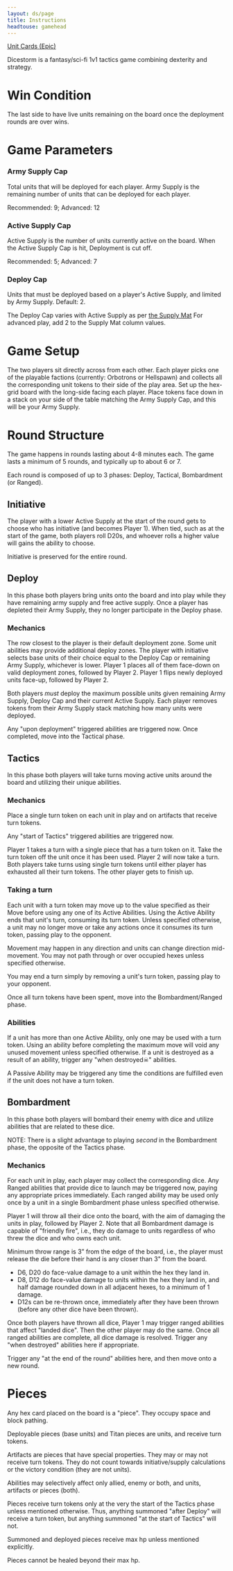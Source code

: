 ```yaml
---
layout: ds/page
title: Instructions
headtouse: gamehead
---
```


[Unit Cards (Epic)](units_epic.html)

Dicestorm is a fantasy/sci-fi 1v1 tactics game combining dexterity and strategy.

# Win Condition
The last side to have live units remaining on the board once the deployment rounds are over wins.

# Game Parameters

### Army Supply Cap
Total units that will be deployed for each player. Army Supply is the remaining number of units that can be deployed for each player.

Recommended: 9; Advanced: 12

### Active Supply Cap
Active Supply is the number of units currently active on the board. When the Active Supply Cap is hit, Deployment is cut off.

Recommended: 5; Advanced: 7

### Deploy Cap
Units that must be deployed based on a player's Active Supply, and limited by Army Supply. Default: 2.

The Deploy Cap varies with Active Supply as per [the Supply Mat](http://keerthik.github.io/resources/ds/img/supply_mat.pdf)
For advanced play, add 2 to the Supply Mat column values.

# Game Setup
The two players sit directly across from each other. Each player picks one of the playable factions (currently: Orbotrons or Hellspawn) and collects all the corresponding unit tokens to their side of the play area. Set up the hex-grid board with the long-side facing each player. Place tokens face down in a stack on your side of the table matching the Army Supply Cap, and this will be your Army Supply.

# Round Structure
The game happens in rounds lasting about 4-8 minutes each. The game lasts a minimum of 5 rounds, and typically up to about 6 or 7.

Each round is composed of up to 3 phases: Deploy, Tactical, Bombardment (or Ranged).

## Initiative
The player with a lower Active Supply at the start of the round gets to choose who has initiative (and becomes Player 1). When tied, such as at the start of the game, both players roll D20s, and whoever rolls a higher value will gains the ability to choose.

Initiative is preserved for the entire round.

## Deploy
In this phase both players bring units onto the board and into play while they have remaining army supply and free active supply. Once a player has depleted their Army Supply, they no longer participate in the Deploy phase.

### Mechanics
The row closest to the player is their default deployment zone. Some unit abilities may provide additional deploy zones.
The player with initiative selects base units of their choice equal to the Deploy Cap or remaining Army Supply, whichever is lower. Player 1 places all of them face-down on valid deployment zones, followed by Player 2. Player 1 flips newly deployed units face-up, followed by Player 2. 

Both players *must* deploy the maximum possible units given remaining Army Supply, Deploy Cap and their current Active Supply. Each player removes tokens from their Army Supply stack matching how many units were deployed.

Any "upon deployment" triggered abilities are triggered now. Once completed, move into the Tactical phase.

## Tactics
In this phase both players will take turns moving active units around the board and utilizing their unique abilities.

### Mechanics
Place a single turn token on each unit in play and on artifacts that receive turn tokens. 

Any "start of Tactics" triggered abilities are triggered now.

Player 1 takes a turn with a single piece that has a turn token on it. Take the turn token off the unit once it has been used. Player 2 will now take a turn. Both players take turns using single turn tokens until either player has exhausted all their turn tokens. The other player gets to finish up.

### Taking a turn
Each unit with a turn token may move up to the value specified as their Move before using any one of its Active Abilities. Using the Active Ability ends that unit's turn, consuming its turn token. Unless specified otherwise, a unit may no longer move or take any actions once it consumes its turn token, passing play to the opponent.

Movement may happen in any direction and units can change direction mid-movement. You may not path through or over occupied hexes unless specified otherwise.

You may end a turn simply by removing a unit's turn token, passing play to your opponent.

Once all turn tokens have been spent, move into the Bombardment/Ranged phase.

### Abilities
If a unit has more than one Active Ability, only one may be used with a turn token. Using an ability before completing the maximum move will void any unused movement unless specified otherwise. If a unit is destroyed as a result of an ability, trigger any "when destroyed☠" abilities.

A Passive Ability may be triggered any time the conditions are fulfilled even if the unit does not have a turn token.

## Bombardment
In this phase both players will bombard their enemy with dice and utilize abilities that are related to these dice.

NOTE: There is a slight advantage to playing *second* in the Bombardment phase, the opposite of the Tactics phase.

### Mechanics
For each unit in play, each player may collect the corresponding dice. Any Ranged abilities that provide dice to launch may be triggered now, paying any appropriate prices immediately. Each ranged ability may be used only once by a unit in a single Bombardment phase unless specified otherwise.

Player 1 will throw all their dice onto the board, with the aim of damaging the units in play, followed by Player 2. Note that all Bombardment damage is capable of "friendly fire", i.e., they do damage to units regardless of who threw the dice and who owns each unit.

Minimum throw range is 3” from the edge of the board, i.e., the player must release the die before their hand is any closer than 3" from the board.

* D6, D20 do face-value damage to a unit within the hex they land in.
* D8, D12 do face-value damage to units within the hex they land in, and half damage rounded down in all adjacent hexes, to a minimum of 1 damage.
* D12s can be re-thrown once, immediately after they have been thrown (before any other dice have been thrown).

Once both players have thrown all dice, Player 1 may trigger ranged abilities that affect "landed dice". Then the other player may do the same. Once all ranged abilities are complete, all dice damage is resolved. Trigger any "when destroyed" abilities here if appropriate.

Trigger any "at the end of the round" abilities here, and then move onto a new round.

# Pieces
Any hex card placed on the board is a "piece". They occupy space and block pathing.

Deployable pieces (base units) and Titan pieces are units, and receive turn tokens.

Artifacts are pieces that have special properties. They may or may not receive turn tokens. They do not count towards initiative/supply calculations or the victory condition (they are not units).

Abilities may selectively affect only allied, enemy or both, and units, artifacts or pieces (both).

Pieces receive turn tokens only at the very the start of the Tactics phase unless mentioned otherwise. Thus, anything summoned "after Deploy" will receive a turn token, but anything summoned "at the start of Tactics" will not.

Summoned and deployed pieces receive max hp unless mentioned explicitly.

Pieces cannot be healed beyond their max hp.
